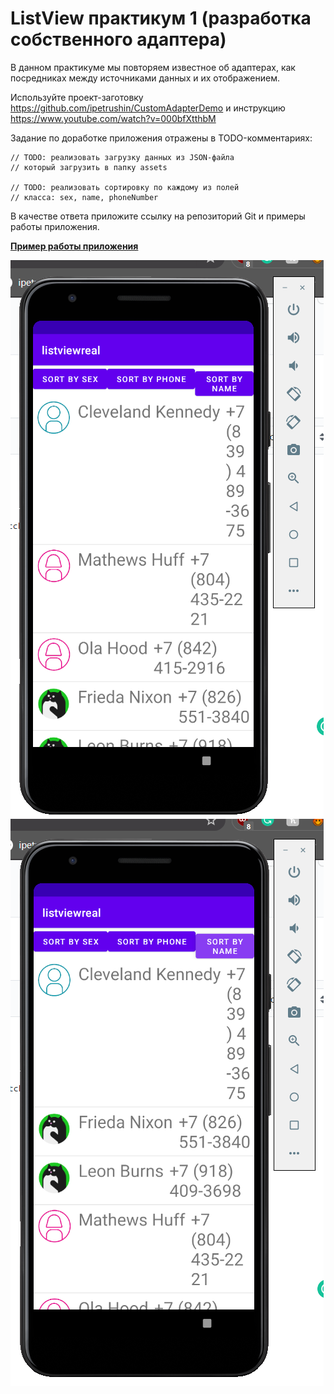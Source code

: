 # ListView практикум 1 (разработка собственного адаптера)

В данном практикуме мы повторяем известное об адаптерах, как посредниках между источниками данных и их отображением.

Используйте проект-заготовку https://github.com/ipetrushin/CustomAdapterDemo и инструкцию https://www.youtube.com/watch?v=000bfXtthbM

Задание по доработке приложения отражены в TODO-комментариях:

```
// TODO: реализовать загрузку данных из JSON-файла
// который загрузить в папку assets

// TODO: реализовать сортировку по каждому из полей
// класса: sex, name, phoneNumber
```

В качестве ответа приложите ссылку на репозиторий Git и примеры работы приложения.

[**Пример работы приложения**](video1.mp4)

![1](1.png)
![2](2.png)
